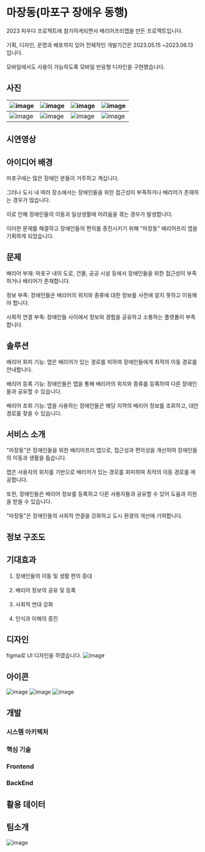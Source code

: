 #  마장동(마포구 장애우 동행) 
2023 피우다 프로젝트에 참가하게되면서 배리어프리앱을 만든 프로젝트입니다.<br><br>
기획, 디자인, 운영과 배포까지 있어 전체적인 개발기간은 2023.05.15 ~2023.06.13 입니다.<br><br>
모바일에서도 사용이 가능하도록 모바일 반응형 디자인을 구현했습니다.


## 사진
| ![image](https://github.com/kkh1902/Mazangdong/assets/91061890/1af69c34-6de3-4553-a36b-809814a98533) | ![image](https://github.com/kkh1902/Mazangdong/assets/91061890/6d13a1ec-5c01-45ee-be8f-30ba1048c0d5) |![image](https://github.com/kkh1902/Mazangdong/assets/91061890/f093cd78-671b-4ac5-9688-a23d4a586f4a) | ![image](https://github.com/kkh1902/Mazangdong/assets/91061890/ce76a6bd-da32-4fcb-8137-c646476c6720) |
| --- | --- | --- | --- |
| ![image](https://github.com/kkh1902/Mazangdong/assets/91061890/fef418ac-5b3f-4780-92c7-7c388e30aa32) |![image](https://github.com/kkh1902/Mazangdong/assets/91061890/ddfa1b63-0ad6-4fa3-8aac-52106d335ac5) |![image](https://github.com/kkh1902/Mazangdong/assets/91061890/5c9bfe38-36ad-4f6d-aa04-fdbeffe51c44) |![image](https://github.com/kkh1902/Mazangdong/assets/91061890/2aa5c2d8-0e4d-4113-be2c-e0af1c968228)|

## 시연영상

## 아이디어 배경
마포구에는 많은 장애인 분들이 거주하고 계십니다.<br><br> 그러나 도시 내 여러 장소에서는 장애인들을 위한 접근성이 부족하거나 배리어가 존재하는 경우가 많습니다.<br><br> 이로 인해 장애인들의 이동과 일상생활에 어려움을 겪는 경우가 발생합니다. <br><br>이러한 문제를 해결하고 장애인들의 편의를 증진시키기 위해 "마장동" 배리어프리 앱을 기획하게 되었습니다.

## 문제
배리어 부재: 마포구 내의 도로, 건물, 공공 시설 등에서 장애인들을 위한 접근성이 부족하거나 배리어가 존재합니다.<br><br>
정보 부족: 장애인들은 배리어의 위치와 종류에 대한 정보를 사전에 알지 못하고 이동해야 합니다.<br><br>
사회적 연결 부족: 장애인들 사이에서 정보와 경험을 공유하고 소통하는 플랫폼이 부족합니다.<br>

## 솔루션
배리어 회피 기능: 앱은 배리어가 있는 경로를 피하여 장애인들에게 최적의 이동 경로를 안내합니다.<br><br>
배리어 등록 기능: 장애인들은 앱을 통해 배리어의 위치와 종류를 등록하여 다른 장애인들과 공유할 수 있습니다.<br><br>
배리어 조회 기능: 앱을 사용하는 장애인들은 해당 지역의 배리어 정보를 조회하고, 대안 경로를 찾을 수 있습니다.<br>

## 서비스 소개
"마장동"은 장애인들을 위한 배리어프리 앱으로, 접근성과 편의성을 개선하여 장애인들의 이동과 생활을 돕습니다.<br><br> 앱은 사용자의 위치를 기반으로 배리어가 있는 경로를 회피하여 최적의 이동 경로를 제공합니다. <br><br>또한, 장애인들은 배리어 정보를 등록하고 다른 사용자들과 공유할 수 있어 도움과 지원을 받을 수 있습니다.<br><br> "마장동"은 장애인들의 사회적 연결을 강화하고 도시 환경의 개선에 기여합니다.

## 정보 구조도

## 기대효과
1. 장애인들의 이동 및 생활 편의 증대<br><br>
2. 배리어 정보의 공유 및 등록<br><br>
3. 사회적 연대 강화<br><br>
4. 인식과 이해의 증진

## 디자인
figma로 UI 디자인을 하였습니다.
![image](https://github.com/kkh1902/Mazangdong/assets/91061890/da10410c-a5ad-4dd2-92f5-24738d6fb008)

## 아이콘
![image](https://github.com/kkh1902/Mazangdong/assets/91061890/7d7ced0b-b0ec-4e4f-b345-25d5bee9948e)
![image](https://github.com/kkh1902/Mazangdong/assets/91061890/cba07d17-7b0d-4043-860d-caf9e70c969a)
![image](https://github.com/kkh1902/Mazangdong/assets/91061890/70840efe-a75c-4bcc-b73c-ef7765f43112)

## 개발
### 시스템 아키텍처
### 핵심 기술
### Frontend
### BackEnd
## 활용 데이터

## 팀소개
![image](https://github.com/kkh1902/Mazangdong/assets/91061890/aea9d4d7-0add-4f6e-8526-5ba782ad09f7)
## 

